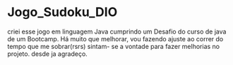 # Jogo_Sudoku_DIO
criei esse jogo em linguagem Java
cumprindo um Desafio do curso de java de um Bootcamp.
Há muito que melhorar, vou fazendo ajuste ao correr do tempo que me sobrar(rsrs)
sintam- se a vontade para fazer melhorias no projeto.
desde ja agradeço.
